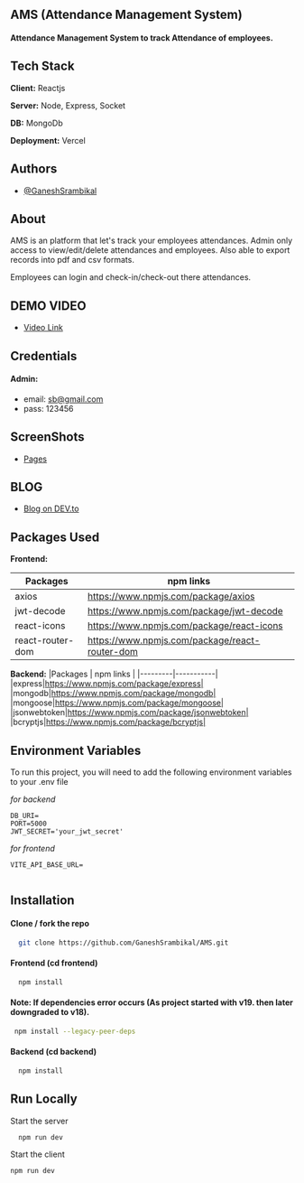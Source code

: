 ## AMS (Attendance Management System)

#### Attendance Management System to track Attendance of employees.

## Tech Stack

**Client:** Reactjs

**Server:** Node, Express, Socket

**DB:** MongoDb

**Deployment:** Vercel

## Authors

- [@GaneshSrambikal](https://github.com/GaneshSrambikal)

## About

AMS is an platform that let's track your employees attendances. Admin only access to view/edit/delete attendances and employees.
Also able to export records into pdf and csv formats.

Employees can login and check-in/check-out there attendances.

## DEMO VIDEO
- [Video Link](https://drive.google.com/drive/folders/1P78HxgW_NpEc71CM2J8bzMVbH3o108IS)

## Credentials
#### Admin: 
- email: sb@gmail.com
- pass: 123456


## ScreenShots
- [Pages](https://www.behance.net/gallery/220659289/AMS-Attendance-Management-System)

## BLOG
- [Blog on DEV.to](https://dev.to/ganeshsrambikal/building-a-real-time-attendance-management-system-with-websockets-1jeb)

## Packages Used

**Frontend:**

| Packages         | npm links                                      |
| ---------------- | ---------------------------------------------- |
| axios            | https://www.npmjs.com/package/axios            |
| jwt-decode       | https://www.npmjs.com/package/jwt-decode       |
| react-icons      | https://www.npmjs.com/package/react-icons      |
| react-router-dom | https://www.npmjs.com/package/react-router-dom |

**Backend:**
|Packages | npm links |
|---------|-----------|
|express|https://www.npmjs.com/package/express|
|mongodb|https://www.npmjs.com/package/mongodb|
|mongoose|https://www.npmjs.com/package/mongoose|
|jsonwebtoken|https://www.npmjs.com/package/jsonwebtoken|
|bcryptjs|https://www.npmjs.com/package/bcryptjs|

## Environment Variables

To run this project, you will need to add the following environment variables to your .env file

_for backend_

```code
DB_URI=
PORT=5000
JWT_SECRET='your_jwt_secret'
```

_for frontend_

```code
VITE_API_BASE_URL=


```

## Installation

#### Clone / fork the repo

```bash
  git clone https://github.com/GaneshSrambikal/AMS.git
```

#### Frontend (cd frontend)

```bash
  npm install
```

#### Note: If dependencies error occurs (As project started with v19. then later downgraded to v18).

```bash
 npm install --legacy-peer-deps
```

#### Backend (cd backend)

```bash
  npm install
```

## Run Locally

Start the server

```bash
  npm run dev
```

Start the client

```bash
npm run dev
```
